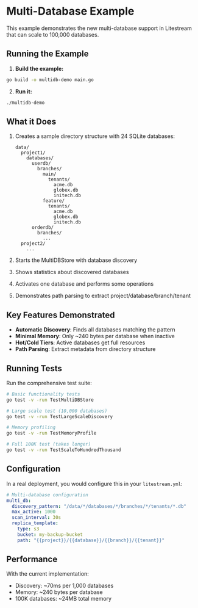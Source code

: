 # Multi-Database Example

This example demonstrates the new multi-database support in Litestream that can scale to 100,000 databases.

## Running the Example

1. **Build the example:**
```bash
go build -o multidb-demo main.go
```

2. **Run it:**
```bash
./multidb-demo
```

## What it Does

1. Creates a sample directory structure with 24 SQLite databases:
   ```
   data/
     project1/
       databases/
         userdb/
           branches/
             main/
               tenants/
                 acme.db
                 globex.db
                 initech.db
             feature/
               tenants/
                 acme.db
                 globex.db
                 initech.db
         orderdb/
           branches/
             ...
     project2/
       ...
   ```

2. Starts the MultiDBStore with database discovery

3. Shows statistics about discovered databases

4. Activates one database and performs some operations

5. Demonstrates path parsing to extract project/database/branch/tenant

## Key Features Demonstrated

- **Automatic Discovery**: Finds all databases matching the pattern
- **Minimal Memory**: Only ~240 bytes per database when inactive
- **Hot/Cold Tiers**: Active databases get full resources
- **Path Parsing**: Extract metadata from directory structure

## Running Tests

Run the comprehensive test suite:

```bash
# Basic functionality tests
go test -v -run TestMultiDBStore

# Large scale test (10,000 databases)
go test -v -run TestLargeScaleDiscovery

# Memory profiling
go test -v -run TestMemoryProfile

# Full 100K test (takes longer)
go test -v -run TestScaleToHundredThousand
```

## Configuration

In a real deployment, you would configure this in your `litestream.yml`:

```yaml
# Multi-database configuration
multi_db:
  discovery_pattern: "/data/*/databases/*/branches/*/tenants/*.db"
  max_active: 1000
  scan_interval: 30s
  replica_template:
    type: s3
    bucket: my-backup-bucket
    path: "{{project}}/{{database}}/{{branch}}/{{tenant}}"
```

## Performance

With the current implementation:
- Discovery: ~70ms per 1,000 databases
- Memory: ~240 bytes per database
- 100K databases: ~24MB total memory